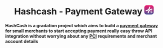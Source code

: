 <h1 align="center"> Hashcash - Payment Gateway  
  <img width="30" hight="30" src="/Images/Logo/icon 10.svg" />
 </h1>
 
 
<!-- 
<p align="center">
  <img width="50" hight="50" src="/Images/Logo/icon 10.svg" />
<p/>
 -->



#### HashCash is a gradation project which aims to build a [payment gateway](https://en.wikipedia.org/wiki/Payment_gateway) for small merchants to start accepting payment really easy throw API integration without worrying about any [PCI](https://www.pcisecuritystandards.org/) requirements and merchant account details



